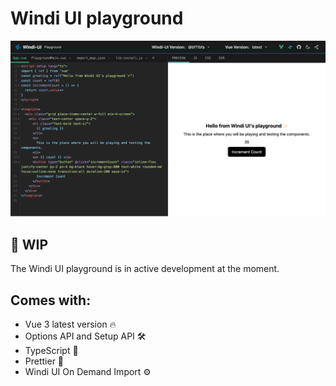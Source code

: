 # Windi UI playground

![site-screenshot](./public/windi-ui-playground.png)

## 🚧 WIP

The Windi UI playground is in active development at the moment.


## Comes with:

- Vue 3 latest version 🔥
- Options API and Setup API 🛠️ 
- TypeScript 🦾
- Prettier 🌸
- Windi UI On Demand Import ⚙️
